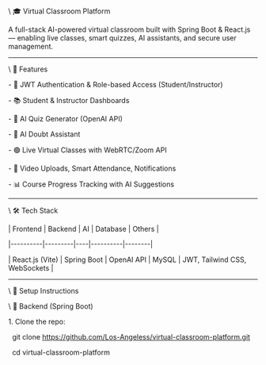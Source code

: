 \ 🎓 Virtual Classroom Platform



A full-stack AI-powered virtual classroom built with Spring Boot \& React.js — enabling live classes, smart quizzes, AI assistants, and secure user management.



---



\ 🚀 Features



\- 🔐 JWT Authentication \& Role-based Access (Student/Instructor)

\- 📚 Student \& Instructor Dashboards

\- 🧠 AI Quiz Generator (OpenAI API)

\- 💬 AI Doubt Assistant

\- 🟢 Live Virtual Classes with WebRTC/Zoom API

\- 🎥 Video Uploads, Smart Attendance, Notifications

\- 📊 Course Progress Tracking with AI Suggestions



---



\ 🛠 Tech Stack



| Frontend | Backend | AI | Database | Others |

|----------|---------|----|----------|--------|

| React.js (Vite) | Spring Boot | OpenAI API | MySQL | JWT, Tailwind CSS, WebSockets |



---



\ 🔧 Setup Instructions



\ 🔹 Backend (Spring Boot)



1\. Clone the repo:

&nbsp;  git clone https://github.com/Los-Angeless/virtual-classroom-platform.git

&nbsp;  cd virtual-classroom-platform



